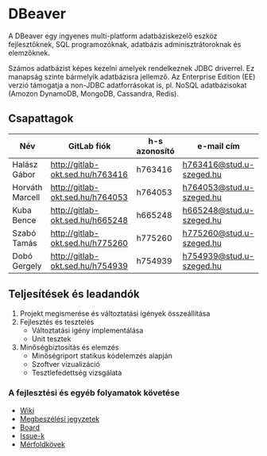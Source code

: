 # DBeaver
A DBeaver egy ingyenes multi-platform adatbáziskezelő eszköz fejlesztőknek, SQL programozóknak, adatbázis adminisztrátoroknak és elemzőknek.

Számos adatbázist képes kezelni amelyek rendelkeznek JDBC driverrel. Ez manapság szinte bármelyik adatbázisra jellemző. Az Enterprise Edition (EE) verzió támogatja a non-JDBC adatforrásokat is, pl. NoSQL adatbázisokat (Amozon DynamoDB, MongoDB, Cassandra, Redis).

## Csapattagok
| Név    | GitLab fiók | h-s azonosító | e-mail cím |
| ------ | ------ | ------ | ------ |
| Halász Gábor | http://gitlab-okt.sed.hu/h763416 | h763416 | h763416@stud.u-szeged.hu |
| Horváth Marcell | http://gitlab-okt.sed.hu/h764053 | h764053 | h764053@stud.u-szeged.hu |
| Kuba Bence | http://gitlab-okt.sed.hu/h665248 | h665248 | h665248@stud.u-szeged.hu |
| Szabó Tamás | http://gitlab-okt.sed.hu/h775260 | h775260 | h775260@stud.u-szeged.hu |
| Dobó Gergely | http://gitlab-okt.sed.hu/h754939 | h754939 | h754939@stud.u-szeged.hu |

## Teljesítések és leadandók
1. Projekt megismerése és változtatási igények összeállítása
2. Fejlesztés és tesztelés
    * Változtatási igény implementálása
    * Unit tesztek
3. Minőségbiztosítás és elemzés
    * Minőségriport statikus kódelemzés alapján
    * Szoftver vizualizáció
    * Tesztlefedettség vizsgálata

### A fejlesztési és egyéb folyamatok követése
* [Wiki](http://gitlab-okt.sed.hu/IB611g-8-Machop/dbeaver/wikis/home)
* [Megbeszélési jegyzetek](http://gitlab-okt.sed.hu/IB611g-8-Machop/dbeaver/wikis/home#csapat-megbesz%C3%A9l%C3%A9sek)
* [Board](http://gitlab-okt.sed.hu/IB611g-8-Machop/dbeaver/boards?=)
* [Issue-k](http://gitlab-okt.sed.hu/IB611g-8-Machop/dbeaver/issues)
* [Mérfoldkövek](http://gitlab-okt.sed.hu/groups/IB611g-8-Machop/-/milestones)

